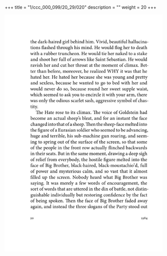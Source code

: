 +++
title = "1/ccc_000_099/20_29/020"
description = ""
weight = 20
+++

<img class="center-fit-jpg" src="/jpg_/out_jpg_1984__020.jpg" ></img>

